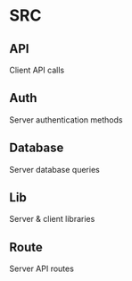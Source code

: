 # SRC

## API

Client API calls

## Auth

Server authentication methods

## Database

Server database queries

## Lib

Server & client libraries

## Route

Server API routes
